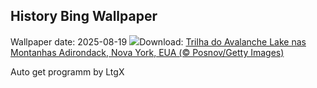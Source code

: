 ## History Bing Wallpaper
Wallpaper date: 2025-08-19
![](https://www.bing.com/th?id=OHR.AvalancheLake_PT-BR3490746058_UHD.jpg&w=1000)Download: [Trilha do Avalanche Lake nas Montanhas Adirondack, Nova York, EUA (© Posnov/Getty Images)](https://www.bing.com/th?id=OHR.AvalancheLake_PT-BR3490746058_UHD.jpg)

Auto get programm by LtgX
